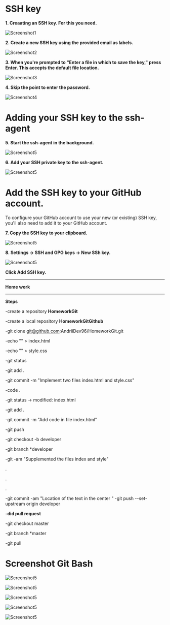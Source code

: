 # SSH key


**1. Creaating an SSH key. For this you need.**

![Screenshot1](https://github.com/AndriiDev96/HomeworkGit/blob/cr_text/img/screenshot1.png)

**2. Create a new SSH key using the provided email as labels.**

![Screenshot2](https://github.com/AndriiDev96/HomeworkGit/blob/cr_text/img/screenshot2.png)

**3. When you're prompted to "Enter a file in which to save the key," press Enter. This accepts the default file location.**

![Screenshot3](https://github.com/AndriiDev96/HomeworkGit/blob/cr_text/img/screenshot3.png)

**4. Skip the point to enter the password.**

![Screenshot4](https://github.com/AndriiDev96/HomeworkGit/blob/cr_text/img/screenshot4.png)

# Adding your SSH key to the ssh-agent

**5. Start the ssh-agent in the background.**

![Screenshot5](https://github.com/AndriiDev96/HomeworkGit/blob/cr_text/img/screenshot5.png)

**6. Add your SSH private key to the ssh-agent.**

![Screenshot5](https://github.com/AndriiDev96/HomeworkGit/blob/cr_text/img/screenshot6.png)


#  Add the SSH key to your GitHub account.

To configure your GitHub account to use your new (or existing) SSH key, you'll also need to add it to your GitHub account.

**7. Copy the SSH key to your clipboard.**

![Screenshot5](https://github.com/AndriiDev96/HomeworkGit/blob/cr_text/img/screenshot7.png)

**8. Settings -> SSH and GPG keys -> New SSh key.**

![Screenshot5](https://github.com/AndriiDev96/HomeworkGit/blob/cr_text/img/screenshot8.png)

**Click Add SSH key.**

________

**Home work**
________

**Steps**

-create a repository **HomeworkGit**

-create a local repository **HomeworkGitGithub**

-git clone git@github.com:AndriiDev96/HomeworkGit.git

-echo "" > index.html

-echo "" > style.css

-git status

-git add .

-git commit -m "Implement two files index.html and style.css"

-code .

-git status -> modified: index.html

-git add .

-git commit -m "Add code in file index.html"

-git push

-git checkout -b developer

-git branch *developer

-git -am "Supplemented the files index and style"

.

.

.

-git commit -am "Location of the text in the center
"
-git push --set-upstream origin developer

**-did pull request**

-git checkout master

-git branch *master

-git pull


# Screenshot Git Bash

![Screenshot5](https://github.com/AndriiDev96/HomeworkGit/blob/cr_text/img/git-bash1.png)

![Screenshot5](https://github.com/AndriiDev96/HomeworkGit/blob/cr_text/img/git-bash2.png)

![Screenshot5](https://github.com/AndriiDev96/HomeworkGit/blob/cr_text/img/git-bash3.png)

![Screenshot5](https://github.com/AndriiDev96/HomeworkGit/blob/cr_text/img/git-bash4.png)

![Screenshot5](https://github.com/AndriiDev96/HomeworkGit/blob/cr_text/img/git-bash5.png)
